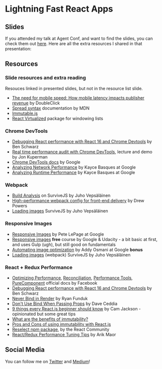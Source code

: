 # Lightning Fast React Apps

## Slides
If you attended my talk at Agent Conf, and want to find the slides, you can check them out [here](https://speakerdeck.com/siakaramalegos/lightning-fast-react-apps). Here are all the extra resources I shared in that presentation:

## Resources

### Slide resources and extra reading

Resouces linked in presented slides, but not in the resource list slide.

- [The need for mobile speed: How mobile latency impacts publisher revenue](https://www.doubleclickbygoogle.com/articles/mobile-speed-matters/) by DoubleClick
- [Spread syntax](https://developer.mozilla.org/en-US/docs/Web/JavaScript/Reference/Operators/Spread_operator) documentation by MDN
- [Immutable.js](https://facebook.github.io/immutable-js/)
- [React Virtualized](https://bvaughn.github.io/react-virtualized/#/components/List) package for windowing lists

### Chrome DevTools

- [Debugging React performance with React 16 and Chrome Devtools](https://building.calibreapp.com/debugging-react-performance-with-react-16-and-chrome-devtools-c90698a522ad) by Ben Schwarz
- [Real time performance audit with Chrome DevTools](https://forwardcourses.com/lectures/91), lecture and demo by Jon Kuperman
- [Chrome DevTools docs](https://developers.google.com/web/tools/chrome-devtools/) by Google
- [Analyzing Network Performance](https://developers.google.com/web/tools/chrome-devtools/network-performance/) by Kayce Basques at Google
- [Analyzing Runtime Performance](https://developers.google.com/web/tools/chrome-devtools/evaluate-performance/) by Kayce Basques at Google

### Webpack 

- [Build Analysis]() on SurviveJS by Juho Vepsäläinen
- [High-performance webpack config for front-end delivery](https://www.codementor.io/drewpowers/high-performance-webpack-config-for-front-end-delivery-90sqic1qa) by Drew Powers
- [Loading images](https://survivejs.com/webpack/loading/images/) SurviveJS by Juho Vepsäläinen

### Responsive Images

- [Responsive Images](https://developers.google.com/web/fundamentals/design-and-ux/responsive/images) by Pete LePage at Google
- [Responsive images](https://eu.udacity.com/course/responsive-images--ud882) **free** course by Google & Udacity - a bit basic at first, and uses Gulp (ugh), but still good on fundamentals
- [Automating image optimization](https://developers.google.com/web/fundamentals/performance/optimizing-content-efficiency/automating-image-optimization/) by Addy Osmani at Google **bonus**
- [Loading images](https://survivejs.com/webpack/loading/images/) (webpack) SurviveJS by Juho Vepsäläinen

### React + Redux Performance

- [Optimizing Performance](https://reactjs.org/docs/optimizing-performance.html), [Reconciliation](https://facebook.github.io/react/docs/reconciliation.html), [Performance Tools](https://facebook.github.io/react/docs/perf.html), [PureComponent](https://facebook.github.io/react/docs/react-api.html#react.purecomponent) official docs by Facebook
- [Debugging React performance with React 16 and Chrome Devtools](https://building.calibreapp.com/debugging-react-performance-with-react-16-and-chrome-devtools-c90698a522ad) by Ben Schwarz
- [Never Bind in Render](https://ryanfunduk.com/articles/never-bind-in-render/) by Ryan Funduk
- [Don't Use Bind When Passing Props](https://daveceddia.com/avoid-bind-when-passing-props/) by Dave Ceddia
- [9 things every React.js beginner should know](https://camjackson.net/post/9-things-every-reactjs-beginner-should-know) by Cam Jackson - opinionated but some great tips
- [What are the benefits of immutability?](http://redux.js.org/docs/faq/ImmutableData.html#benefits-of-immutability)
- [Pros and Cons of using immutability with React.js](http://reactkungfu.com/2015/08/pros-and-cons-of-using-immutability-with-react-js/)
- [Reselect npm package](https://github.com/reactjs/reselect), by the React Community 
- [React/Redux Performance Tuning Tips](https://medium.com/@arikmaor/react-redux-performance-tuning-tips-cef1a6c50759) by Arik Maor

## Social Media
You can follow me on [Twitter](https://twitter.com/thegreengreek) and [Medium](https://medium.com/@thegreengreek)!
